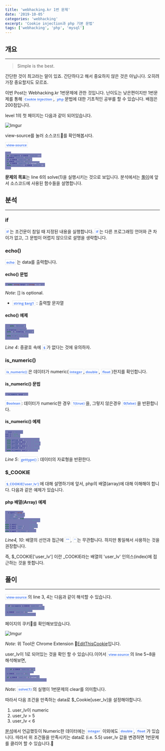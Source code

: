 ```yaml
---
title: 'webhacking.kr 1번 문제'
date: '2019-10-05'
categories: 'webhacking'
excerpt: 'Cookie injection과 php 기본 문법'
tags: ['webhacking', 'php', 'mysql']
---
```


## 개요
---
> Simple is the best.

간단한 것이 최고라는 말이 있죠. 간단하다고 해서 중요하지 않은 것은 아닙니다. 오히려 가장 중요할지도 모르죠. 

이번 Post는 Webhacking.kr 1번문제에 관한 것입니다. 난이도는 낮은편이지만 1번문제를 통해 `Cookie injection`, `php`문법에 대한 기초적인 공부를 할 수 있습니다. 배점은 200점입니다.

level 1의 첫 페이지는 다음과 같이 되어있습니다.

![Imgur](https://i.imgur.com/NLcyvSy.png)

view-source를 눌러 소스코드🧾를 확인해봅시다.

`view-source`

~~~php
...
  if(!is_numeric($_COOKIE['user_lv'])) 
  $_COOKIE['user_lv']=1;
  if($_COOKIE['user_lv']>=6) 
  $_COOKIE['user_lv']=1;
  if($_COOKIE['user_lv']>5) solve(1);
  echo "<br>level : {$_COOKIE['user_lv']}";
...
~~~

**문제의 목표**는 line 6의 solve(1)을 실행시키는 것으로 보입니다. 분석에서는 [풀이](#풀이)에 앞서 소스코드에 사용된 함수들을 설명합니다. 

## 분석
---
### if
`if`는 조건문이 참일 때 지정된 내용을 실행합니다. `if`는 다른 프로그래밍 언어와 큰 차이가 없고, 그 문법이 어렵지 않으므로 설명을 생략합니다.

### echo()

`echo` 는 data를 출력합니다.
#### echo() 문법
~~~~php
echo (string $arg1 [, string $...]);
~~~~
*Note*: [] is optional.
- `string $arg1` : 출력할 문자열

#### echo() 예제
~~~~php
  echo ("Welcome");
  // Welcome
  $_greeting = "Hello";
  echo ("${_greeting} World!");
  // Hello World!
  echo "I am", " ", 20+1;
  // I am 21
~~~~
*Line 4*: 중괄호 속에 `$`가 없다는 것에 유의하자.

### is_numeric()

`is_numeric()`은 데이터가 numeric(`integer`,`double`, `float`)한지를 확인합니다.

#### is_numeric() 문법
~~~~php
is_numeric($arg1);
~~~~

`Boolean`: 데이터가 numeric한 경우 `1(true)`을, 그렇지 않은경우 `0(false)`을 반환합니다.

#### is_numeric() 예제
~~~php
$val = "string";
$val_2 = 2019;
$val_3 = 273.15;
  
  echo gettype($val);       // string
  echo is_numeric($val);    // 0
  echo gettype($val_2);     // integer
  echo is_numeric($val_2);  // 1
  echo gettype($val_3);     // double
  echo is_numeric($val_3);  // 1
~~~

*Line 5*: `gettype()`: 데이터의 자료형을 반환한다.

### $_COOKIE
`$_COOKIE['user_lv']`에 대해 설명하기에 앞서, php의 배열(array)에 대해 이해해야 합니다. 다음과 같은 예제가 있습니다.
#### php 배열(Array) 예제
~~~~php
$_agent = array(
    'name'=>'Terada',
    'age'=>20,
    "is_happy"=>true
);                        // 배열의 선언

echo $_agent;             // Array
echo $_agent['name'];     // Terada
echo $_agent['age'];      // 20
echo $_agent['is_happy']; // 1
~~~~
*Line4, 10*: 배열의 선언과 접근에 `""`, `''`는 무관합니다. 하지만 통일해서 사용하는 것을 권장합니다. 

즉, $_COOKIE['user_lv'] 이란 _COOKIE라는 배열의 'user_lv' 인의스(index)에 접근하는 것을 뜻합니다.

## 풀이
---
`view-source`의 line 3, 4는 다음과 같이 해석할 수 있습니다.
~~~~php
if(!is_numeric($_COOKIE['user_lv'])) 
//$_COOKIE라는 Array의 user_lv 요소에 접근하여 
//그 data가 numeric하지 않을 경우
  $_COOKIE['user_lv']=1;
//$_COOKIE의 user_lv을 1로 한다.
~~~~
페이지의 쿠키🍪를 확인해보았습니다.

![Imgur](https://i.imgur.com/rz9SQUZ.png)

*Note*: 위 Tool은 Chrome Extension 🍪[EditThisCookie](https://chrome.google.com/webstore/detail/editthiscookie/fngmhnnpilhplaeedifhccceomclgfbg?hl=ko)입니다.

user_lv이 1로 되어있는 것을 확인 할 수 있습니다.이어서 `view-source`의 line 5~8을 해석해보면,
~~~~php
  if($_COOKIE['user_lv']>=6) 
  // user_lv이 6보다 크거나 같으면 
  $_COOKIE['user_lv']=1;
  // user_lv을 1로 초기화한다.
  if($_COOKIE['user_lv']>5) solve(1);
  // user_lv이 5보다 크면 solve(1)을 실행한다.
~~~~
*Note*: `solve(1)`의 실행이 1번문제의 clear를 의미합니다.

따라서 다음 조건을 만족하는 data로 $_Cookie[user_lv]을 설정해야합니다.
1. user_lv이 numeric
2. user_lv > 5  
3. user_lv < 6

[분석](#분석)에서 언급했듯이 Numeric한 데이터에는 `integer` 이외에도 `double`, `float`가 있습니다. 따라서 위 조건들을 만족시키는 data로 (i.e. 5.5) user_lv 값을 변경하면 1번문제를 클리어 할 수 있습니다.💯

<style>
        .PHP {
            display: inline;
            padding-left: 5px;
            padding-right: 5px;
            padding-top: 1px;
            padding-bottom: 2px;
            font-size: 0.6em;
            text-align: center;
            background-color: #777bb3;
            color: #f8fafc;
            border-top-left-radius: 3px;
            border-bottom-left-radius: 3px;
            content: "MySQL"
        }

        .PHPver {
            display: inline;
            padding-left: 5px;
            padding-right: 5px;
            padding-top: 1px;
            padding-bottom: 2px;
            font-size: 0.6em;
            text-align: center;
            background-color: #000000c7;
            color: #f8fafc;
            border-top-right-radius: 3px;
            border-bottom-right-radius: 3px;
        }
</style>
<style>
.page h1:before {
    padding-right: 0.3em;
    color: #9ddcff;
    content: "/";
}

.page h2:before {
    padding-right: 0.3em;
    color: #9ddcff;
    content: "//";
}

.page h3:before {
    padding-right: 0.3em;
    color: #9ddcff;
    content: "///";
}

.page h4:before {
    padding-right: 0.3em;
    color: #9ddcff;
    content: "////";
}

p>code,
a>code,
li>code,
figcaption>code,
td>code {
    padding-left: 0.18rem;
    padding-right: 0.18rem;
    padding-top: 0.09rem;
    font-size: 0.8em;
    background: #fff;
    color: #5283f3;
    font-weight: bold;
    border: solid 1px #e1e4e5;
    border-radius: 0px;
    font-family: open sans,clear sans,helvetica neue,Helvetica,Arial,sans-serif;
}
</style>
